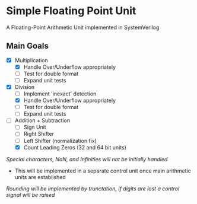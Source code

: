 # Simple Floating Point Unit

A Floating-Point Arithmetic Unit implemented in SystemVerilog


## Main Goals
- [x] Multiplication
    - [x] Handle Over/Underflow appropriately
    - [ ] Test for double format
    - [ ] Expand unit tests
- [x] Division
    - [ ] Implement 'inexact' detection
    - [x] Handle Over/Underflow appropriately
    - [ ] Test for double format
    - [ ] Expand unit tests
- [ ] Addition + Subtraction
    - [ ] Sign Unit
    - [ ] Right Shifter
    - [ ] Left Shifter (normalization fix)
    - [x] Count Leading Zeros (32 and 64 bit units)

*Special characters, NaN, and Infinities will not be initially handled*
 - This will be implemented in a separate control unit once main arithmetic units are established

*Rounding will be implemented by trunctation, if digits are lost a control signal will be raised*
